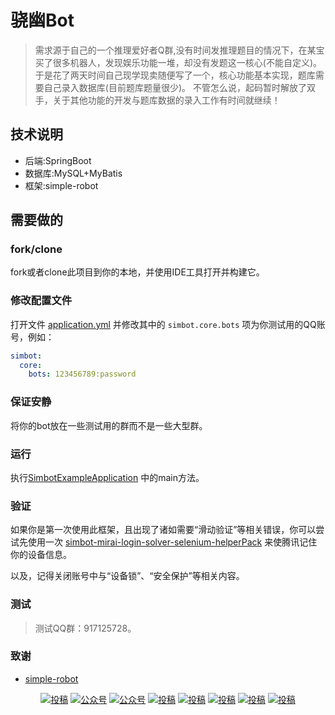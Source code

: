 # 骁幽Bot
> 需求源于自己的一个推理爱好者Q群,没有时间发推理题目的情况下，在某宝买了很多机器人，发现娱乐功能一堆，却没有发题这一核心(不能自定义)。于是花了两天时间自己现学现卖随便写了一个，核心功能基本实现，题库需要自己录入数据库(目前题库题量很少)。
> 不管怎么说，起码暂时解放了双手，关于其他功能的开发与题库数据的录入工作有时间就继续！
## 技术说明
  - 后端:SpringBoot
  - 数据库:MySQL+MyBatis
  - 框架:simple-robot
## 需要做的
### fork/clone
fork或者clone此项目到你的本地，并使用IDE工具打开并构建它。

### 修改配置文件
打开文件 [application.yml](src/main/resources/application.yml) 并修改其中的 `simbot.core.bots` 项为你测试用的QQ账号，例如：
```yaml
simbot: 
  core:
    bots: 123456789:password
```

### 保证安静
将你的bot放在一些测试用的群而不是一些大型群。


### 运行
执行[SimbotExampleApplication](src/main/java/simbot/xiaoU/SimbotExampleApplication.java) 中的main方法。

### 验证
如果你是第一次使用此框架，且出现了诸如需要“滑动验证”等相关错误，你可以尝试先使用一次 [simbot-mirai-login-solver-selenium-helperPack](https://github.com/simple-robot/simbot-mirai-login-solver-selenium-helperPack) 来使腾讯记住你的设备信息。

以及，记得关闭账号中与“设备锁”、“安全保护”等相关内容。

### 测试
 > 测试QQ群：917125728。

### 致谢
- [simple-robot](https://github.com/ForteScarlet/simpler-robot) 

<p align="center">
    <a href="#投稿"><img src="https://img.shields.io/badge/开源-精神-blue.svg" alt="投稿"></a>
  <a href="#公众号"><img src="https://img.shields.io/badge/%E5%85%AC%E4%BC%97%E5%8F%B7-代码不良人-lightgrey.svg" alt="公众号"></a>
  <a href="#公众号"><img src="https://img.shields.io/badge/语言-Java-important.svg" alt="公众号"></a>
  <a href="#投稿"><img src="https://img.shields.io/badge/support-持续更新-green.svg" alt="投稿"></a>
  <a href="#投稿"><img src="https://img.shields.io/badge/框架-SpringBoot-orange.svg" alt="投稿"></a>
    <a href="#投稿"><img src="https://img.shields.io/badge/MyBatis-orange.svg" alt="投稿"></a>
  <a href="#投稿"><img src="https://img.shields.io/badge/QQ群-机器人-yellow.svg" alt="投稿"></a>
  <a href="#投稿"><img src="https://img.shields.io/badge/数据库-MySql-red.svg" alt="投稿"></a>
</p>
